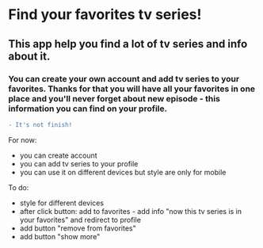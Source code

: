 # Find your favorites tv series!

## This app help you find a lot of tv series and info about it.

### You can create your own account and add tv series to your favorites. Thanks for that you will have all your favorites in one place and you'll never forget about new episode - this information you can find on your profile.

```diff
- It's not finish!
```

For now:

- you can create account
- you can add tv series to your profile
- you can use it on different devices but style are only for mobile

To do:

- style for different devices
- after click button: add to favorites - add info "now this tv series is in your favorites" and redirect to profile
- add button "remove from favorites"
- add button "show more"
